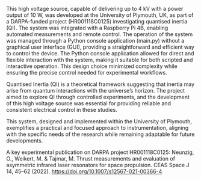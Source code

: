 This high voltage source, capable of delivering up to 4 kV with a power output of 10 W, was developed at the University of Plymouth, UK, as part of a DARPA-funded project (HR001118C0125) investigating quantised inertia (QI). The system was integrated with a Raspberry Pi 4B, enabling automated measurements and remote control. The operation of the system was managed through a Python console application (main.py) without a graphical user interface (GUI), providing a straightforward and efficient way to control the device. The Python console application allowed for direct and flexible interaction with the system, making it suitable for both scripted and interactive operation. This design choice minimized complexity while ensuring the precise control needed for experimental workflows.

Quantised Inertia (QI) is a theoretical framework suggesting that inertia may arise from quantum interactions with the universe’s horizon. The project aimed to explore QI through controlled experiments, and the development of this high voltage source was essential for providing reliable and consistent electrical control in these studies.

This system, designed and implemented within the University of Plymouth, exemplifies a practical and focused approach to instrumentation, aligning with the specific needs of the research while remaining adaptable for future developments.


A key experimental publication on DARPA project HR001118C0125: Neunzig, O., Weikert, M. & Tajmar, M. Thrust measurements and evaluation of asymmetric infrared laser resonators for space propulsion. CEAS Space J 14, 45–62 (2022). https://doi.org/10.1007/s12567-021-00366-4
